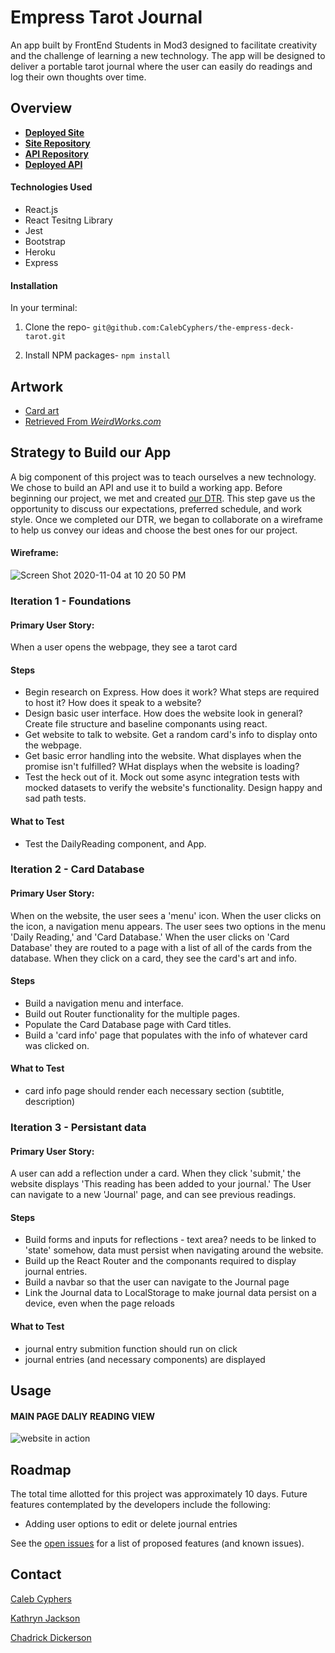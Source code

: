# Empress Tarot Journal
An app built by FrontEnd Students in Mod3 designed to facilitate creativity and the challenge of learning a new technology. The app will be designed to deliver a portable tarot journal where the user can easily do readings and log their own thoughts over time.

## Overview

- **[Deployed Site]()**
- **[Site Repository](https://github.com/CalebCyphers/the-empress-deck-tarot)**
- **[API Repository](https://github.com/kathrynljackson/empress-tarot-api)**
- **[Deployed API](https://empress-tarot-api.herokuapp.com/cards)**

#### Technologies Used

* React.js
* React Tesitng Library
* Jest
* Bootstrap
* Heroku
* Express

#### Installation
In your terminal:
1. Clone the repo-
`git@github.com:CalebCyphers/the-empress-deck-tarot.git`

2. Install NPM packages- `npm install`

## Artwork
- [Card art](https://imgur.com/a/4tylJME)
- [Retrieved From _WeirdWorks.com_](https://weird.works/peculiar-products/adventurers-tarot-empress-deck)


## Strategy to Build our App

A big component of this project was to teach ourselves a new technology. We chose to build an API and use it to build a working app. Before beginning our project, we met and created [our DTR](https://docs.google.com/document/d/1u0vh6wgpC_LHcpd9ImehJk20vpEHG_Pr5gLici4ajzo/edit?usp=sharing). This step gave us the opportunity to discuss our expectations, preferred schedule, and work style. Once we completed our DTR, we began to collaborate on a wireframe to help us convey our ideas and choose the best ones for our project. 

#### Wireframe: 
![Screen Shot 2020-11-04 at 10 20 50 PM](https://user-images.githubusercontent.com/65988644/98193797-3d4c1700-1edb-11eb-9ee8-dd4319830adb.png)

### Iteration 1 - Foundations

#### Primary User Story: 

When a user opens the webpage, they see a tarot card 

#### Steps

- Begin research on Express. How does it work? What steps are required to host it? How does it speak to a website?
- Design basic user interface. How does the website look in general? Create file structure and baseline componants using react. 
- Get website to talk to website. Get a random card's info to display onto the webpage.
- Get basic error handling into the website. What displayes when the promise isn't fulfilled? WHat displays when the website is loading? 
- Test the heck out of it. Mock out some async integration tests with mocked datasets to verify the website's functionality. Design happy and sad path tests.

#### What to Test

- Test the DailyReading component, and App.

### Iteration 2 - Card Database

#### Primary User Story:

When on the website, the user sees a 'menu' icon. When the user clicks on the icon, a navigation menu appears. The user sees two options in the menu 'Daily Reading,' and 'Card Database.' When the user clicks on 'Card Database' they are routed to a page with a list of all of the cards from the database. When they click on a card, they see the card's art and info.

#### Steps

- Build a navigation menu and interface.
- Build out Router functionality for the multiple pages.
- Populate the Card Database page with Card titles.
- Build a 'card info' page that populates with the info of whatever card was clicked on. 

#### What to Test

- card info page should render each necessary section (subtitle, description)

### Iteration 3 - Persistant data

#### Primary User Story:

A user can add a reflection under a card. When they click 'submit,' the website displays 'This reading has been added to your journal.' The User can navigate to a new 'Journal' page, and can see previous readings.

#### Steps

- Build forms and inputs for reflections - text area? needs to be linked to 'state' somehow, data must persist when navigating around the website.
- Build up the React Router and the componants required to display journal entries. 
- Build a navbar so that the user can navigate to the Journal page
- Link the Journal data to LocalStorage to make journal data persist on a device, even when the page reloads

#### What to Test

- journal entry submition function should run on click 
- journal entries (and necessary components) are displayed 

## Usage
#### MAIN PAGE DALIY READING VIEW
![website in action](https://imgur.com/jRCK2eD.gif)



## Roadmap

The total time allotted for this project was approximately 10 days. Future features contemplated by the developers include the following:

* Adding user options to edit or delete journal entries

See the [open issues](https://github.com/CalebCyphers/the-empress-deck-tarot/issues) for a list of proposed features (and known issues).

## Contact

 [Caleb Cyphers](https://github.com/CalebCybers)

 [Kathryn Jackson](https://github.com/kathrynljackson)

 [Chadrick Dickerson](https://github.com/chadrick-d-dev)
